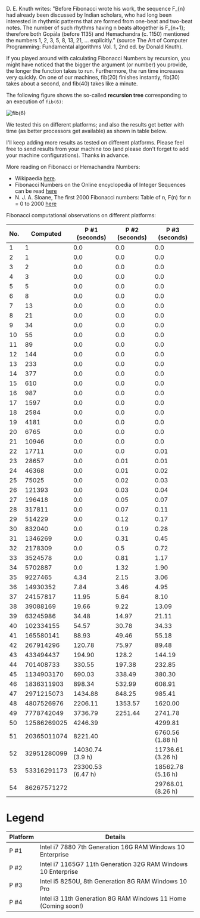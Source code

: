 D. E. Knuth writes: "Before Fibonacci wrote his work, the sequence F_{n} had already been
discussed by Indian scholars, who had long been interested in rhythmic patterns that are
formed from one-beat and two-beat notes. The number of such rhythms having n beats altogether
is F_{n+1}; therefore both Gopāla (before 1135) and Hemachandra (c. 1150) mentioned the
numbers 1, 2, 3, 5, 8, 13, 21, ... explicitly." (source The Art of Computer Programming:
Fundamental algorithms Vol. 1, 2nd ed. by Donald Knuth).

If you played around with calculating Fibonacci Numbers by recursion, you might
have noticed that the bigger the argument (or number) you provide, the longer the function
takes to run. Furthermore, the run time increases very quickly. On one of our machines,
fib(20) finishes instantly, fib(30) takes about a second, and fib(40) takes like a minute.

The following figure shows the so-called **recursion tree** corresponding to an execution of `fib(6)`:

![fib(6)](https://github.com/sigmakappa/All-About-Performance/blob/main/ProcessorPerformance/Fibonacci_Recursion/files/tree.png)

We tested this on different platforms; and also the results get better with time (as better
processors get available) as shown in table below.

I'll keep adding more results as tested on different platforms. Please feel free to send
results from your machine too (and please don't forget to add your machine configurations).
Thanks in advance.

More reading on Fibonacci or Hemachandra Numbers:

* Wikipaedia [here](https://en.wikipedia.org/wiki/Fibonacci_number#Computer_science).
* Fibonacci Numbers on the Online encyclopedia of Integer Sequences can be read [here](https://oeis.org/A000045)
* N. J. A. Sloane, The first 2000 Fibonacci numbers: Table of n, F(n) for n = 0 to 2000 [here](https://oeis.org/A000045/b000045.txt)

Fibonacci computational observations on different platforms: 

| No. | Computed    | P #1 (seconds)    | P #2 (seconds) | P #3 (seconds)    |
| --- | ----------- | ----------------- | -------------- | ----------------- |
| 1   | 1           | 0.0               | 0.0            | 0.0               |
| 2   | 1           | 0.0               | 0.0            | 0.0               |
| 3   | 2           | 0.0               | 0.0            | 0.0               |
| 4   | 3           | 0.0               | 0.0            | 0.0               |
| 5   | 5           | 0.0               | 0.0            | 0.0               |
| 6   | 8           | 0.0               | 0.0            | 0.0               |
| 7   | 13          | 0.0               | 0.0            | 0.0               |
| 8   | 21          | 0.0               | 0.0            | 0.0               |
| 9   | 34          | 0.0               | 0.0            | 0.0               |
| 10  | 55          | 0.0               | 0.0            | 0.0               |
| 11  | 89          | 0.0               | 0.0            | 0.0               |
| 12  | 144         | 0.0               | 0.0            | 0.0               |
| 13  | 233         | 0.0               | 0.0            | 0.0               |
| 14  | 377         | 0.0               | 0.0            | 0.0               |
| 15  | 610         | 0.0               | 0.0            | 0.0               |
| 16  | 987         | 0.0               | 0.0            | 0.0               |
| 17  | 1597        | 0.0               | 0.0            | 0.0               |
| 18  | 2584        | 0.0               | 0.0            | 0.0               |
| 19  | 4181        | 0.0               | 0.0            | 0.0               |
| 20  | 6765        | 0.0               | 0.0            | 0.0               |
| 21  | 10946       | 0.0               | 0.0            | 0.0               |
| 22  | 17711       | 0.0               | 0.0            | 0.01              |
| 23  | 28657       | 0.0               | 0.01           | 0.01              |
| 24  | 46368       | 0.0               | 0.01           | 0.02              |
| 25  | 75025       | 0.0               | 0.02           | 0.03              |
| 26  | 121393      | 0.0               | 0.03           | 0.04              |
| 27  | 196418      | 0.0               | 0.05           | 0.07              |
| 28  | 317811      | 0.0               | 0.07           | 0.11              |
| 29  | 514229      | 0.0               | 0.12           | 0.17              |
| 30  | 832040      | 0.0               | 0.19           | 0.28              |
| 31  | 1346269     | 0.0               | 0.31           | 0.45              |
| 32  | 2178309     | 0.0               | 0.5            | 0.72              |
| 33  | 3524578     | 0.0               | 0.81           | 1.17              |
| 34  | 5702887     | 0.0               | 1.32           | 1.90              |
| 35  | 9227465     | 4.34              | 2.15           | 3.06              |
| 36  | 14930352    | 7.84              | 3.46           | 4.95              |
| 37  | 24157817    | 11.95             | 5.64           | 8.10              |
| 38  | 39088169    | 19.66             | 9.22           | 13.09             |
| 39  | 63245986    | 34.48             | 14.97          | 21.11             |
| 40  | 102334155   | 54.57             | 30.78          | 34.33             |
| 41  | 165580141   | 88.93             | 49.46          | 55.18             |
| 42  | 267914296   | 120.78            | 75.97          | 89.48             |
| 43  | 433494437   | 194.90            | 128.2          | 144.19            |
| 44  | 701408733   | 330.55            | 197.38         | 232.85            |
| 45  | 1134903170  | 690.03            | 338.49         | 380.30            |
| 46  | 1836311903  | 898.34            | 532.99         | 608.91            |
| 47  | 2971215073  | 1434.88           | 848.25         | 985.41            |
| 48  | 4807526976  | 2206.11           | 1353.57        | 1620.00           |
| 49  | 7778742049  | 3736.79           | 2251.44        | 2741.78           |
| 50  | 12586269025 | 4246.39           |                | 4299.81           |
| 51  | 20365011074 | 8221.40           |                | 6760.56 (1.88 h)  |
| 52  | 32951280099 | 14030.74 (3.9 h)  |                | 11736.61 (3.26 h) |
| 53  | 53316291173 | 23300.53 (6.47 h) |                | 18562.78 (5.16 h) |
| 54  | 86267571272 |                   |                | 29768.01 (8.26 h) |

# **Legend**


| Platform | Details                                                        |
| -------- | -------------------------------------------------------------- |
| P #1     | Intel i7 7880 7th Generation 16G RAM Windows 10 Enterprise     |
| P #2     | Intel i7 1165G7 11th Generation 32G RAM Windows 10 Enterprise  |
| P #3     | Intel i5 8250U, 8th Generation 8G RAM Windows 10 Pro           |
| P #4     | Intel i3 11th Generation 8G RAM Windows 11 Home (Coming soon!) |
